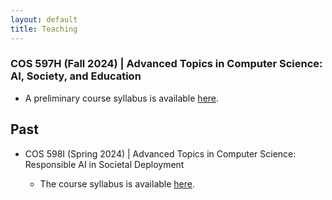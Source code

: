 ```yaml
---
layout: default
title: Teaching
---
```



### COS 597H (Fall 2024) | Advanced Topics in Computer Science: AI, Society, and Education

- A preliminary course syllabus is available [here](https://docs.google.com/document/d/1H7IEZVMuZu-t_v2yyiMbcgcgph01356EVtmeFKfeTvM/edit?usp=sharing).

## Past
- COS 598I (Spring 2024) | Advanced Topics in Computer Science: Responsible AI in Societal Deployment  

  - The course syllabus is available [here](https://docs.google.com/document/d/1rDF5eSKb55HxaPPHH_ukcsmEgkrTG2rC6KbcWxSkerU/edit?usp=sharing).
